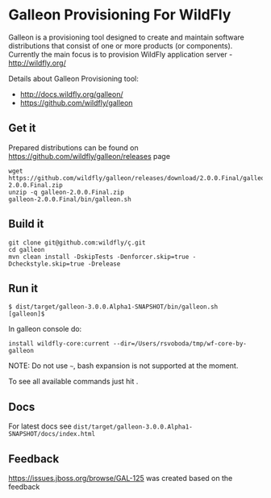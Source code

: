 # Galleon Provisioning For WildFly
Galleon is a provisioning tool designed to create and maintain software distributions that consist of one or more products (or components). Currently the main focus is to provision WildFly application server - http://wildfly.org/

Details about Galleon Provisioning tool:
 * http://docs.wildfly.org/galleon/
 * https://github.com/wildfly/galleon

## Get it
Prepared distributions can be found on https://github.com/wildfly/galleon/releases page
```
wget https://github.com/wildfly/galleon/releases/download/2.0.0.Final/galleon-2.0.0.Final.zip
unzip -q galleon-2.0.0.Final.zip
galleon-2.0.0.Final/bin/galleon.sh
```

## Build it
```
git clone git@github.com:wildfly/ç.git
cd galleon
mvn clean install -DskipTests -Denforcer.skip=true -Dcheckstyle.skip=true -Drelease
```

## Run it
```
$ dist/target/galleon-3.0.0.Alpha1-SNAPSHOT/bin/galleon.sh
[galleon]$
```

In galleon console do:
```
install wildfly-core:current --dir=/Users/rsvoboda/tmp/wf-core-by-galleon
```
NOTE: Do not use `~`, bash expansion is not supported at the moment.


To see all available commands just hit <TAB>.

## Docs
For latest docs see `dist/target/galleon-3.0.0.Alpha1-SNAPSHOT/docs/index.html`

## Feedback
https://issues.jboss.org/browse/GAL-125 was created based on the feedback